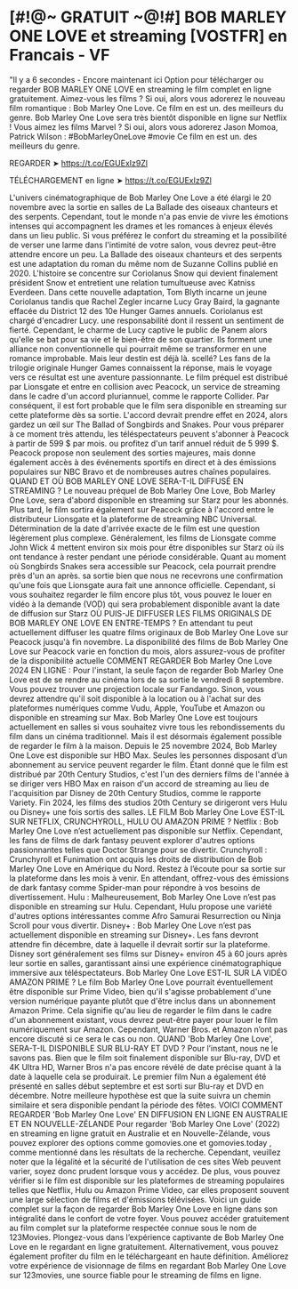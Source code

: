 # [#!@~ GRATUIT ~@!#] BOB MARLEY ONE LOVE et streaming [VOSTFR] en Francais - VF

"Il y a 6 secondes - Encore maintenant ici Option pour télécharger ou regarder BOB MARLEY ONE LOVE en streaming le film complet en ligne gratuitement. Aimez-vous les films ? Si oui, alors vous adorerez le nouveau film romantique : Bob Marley One Love. Ce film en est un. des meilleurs du genre. Bob Marley One Love sera très bientôt disponible en ligne sur Netflix ! Vous aimez les films Marvel ? Si oui, alors vous adorerez Jason Momoa, Patrick Wilson : #BobMarleyOneLove #movie Ce film en est un. des meilleurs du genre.


 REGARDER ➤ https://t.co/EGUExIz9Zl





 TÉLÉCHARGEMENT en ligne ➤ https://t.co/EGUExIz9Zl


L'univers cinématographique de Bob Marley One Love a été élargi le 20 novembre avec la sortie en salles de La Ballade des oiseaux chanteurs et des serpents. Cependant, tout le monde n'a pas envie de vivre les émotions intenses qui accompagnent les drames et les romances à enjeux élevés dans un lieu public. Si vous préférez le confort du streaming et la possibilité de verser une larme dans l'intimité de votre salon, vous devrez peut-être attendre encore un peu. La Ballade des oiseaux chanteurs et des serpents est une adaptation du roman du même nom de Suzanne Collins publié en 2020. L'histoire se concentre sur Coriolanus Snow qui devient finalement président Snow et entretient une relation tumultueuse avec Katniss Everdeen. Dans cette nouvelle adaptation, Tom Blyth incarne un jeune Coriolanus tandis que Rachel Zegler incarne Lucy Gray Baird, la gagnante effacée du District 12 des 10e Hunger Games annuels. Coriolanus est chargé d'encadrer Lucy. une responsabilité dont il ressent un sentiment de fierté. Cependant, le charme de Lucy captive le public de Panem alors qu'elle se bat pour sa vie et le bien-être de son quartier. Ils forment une alliance non conventionnelle qui pourrait même se transformer en une romance improbable. Mais leur destin est déjà là. scellé? Les fans de la trilogie originale Hunger Games connaissent la réponse, mais le voyage vers ce résultat est une aventure passionnante. Le film préquel est distribué par Lionsgate et entre en collision avec Peacock, un service de streaming dans le cadre d'un accord pluriannuel, comme le rapporte Collider. Par conséquent, il est fort probable que le film sera disponible en streaming sur cette plateforme dès sa sortie. L'accord devrait prendre effet en 2024, alors gardez un œil sur The Ballad of Songbirds and Snakes. Pour vous préparer à ce moment très attendu, les téléspectateurs peuvent s'abonner à Peacock à partir de 599 $ par mois. ou profitez d'un tarif annuel réduit de 5 999 $. Peacock propose non seulement des sorties majeures, mais donne également accès à des événements sportifs en direct et à des émissions populaires sur NBC Bravo et de nombreuses autres chaînes populaires. QUAND ET OÙ BOB MARLEY ONE LOVE SERA-T-IL DIFFUSÉ EN STREAMING ? Le nouveau préquel de Bob Marley One Love, Bob Marley One Love, sera d'abord disponible en streaming sur Starz pour les abonnés. Plus tard, le film sortira également sur Peacock grâce à l'accord entre le distributeur Lionsgate et la plateforme de streaming NBC Universal. Détermination de la date d'arrivée exacte de le film est une question légèrement plus complexe. Généralement, les films de Lionsgate comme John Wick 4 mettent environ six mois pour être disponibles sur Starz où ils ont tendance à rester pendant une période considérable. Quant au moment où Songbirds Snakes sera accessible sur Peacock, cela pourrait prendre près d'un an après. sa sortie bien que nous ne recevrons une confirmation qu'une fois que Lionsgate aura fait une annonce officielle. Cependant, si vous souhaitez regarder le film encore plus tôt, vous pouvez le louer en vidéo à la demande (VOD) qui sera probablement disponible avant la date de diffusion sur Starz OÙ PUIS-JE DIFFUSER LES FILMS ORIGINALS DE BOB MARLEY ONE LOVE EN ENTRE-TEMPS ? En attendant tu peut actuellement diffuser les quatre films originaux de Bob Marley One Love sur Peacock jusqu'à fin novembre. La disponibilité des films de Bob Marley One Love sur Peacock varie en fonction du mois, alors assurez-vous de profiter de la disponibilité actuelle COMMENT REGARDER Bob Marley One Love 2024 EN LIGNE : Pour l'instant, la seule façon de regarder Bob Marley One Love est de se rendre au cinéma lors de sa sortie le vendredi 8 septembre. Vous pouvez trouver une projection locale sur Fandango. Sinon, vous devrez attendre qu'il soit disponible à la location ou à l'achat sur des plateformes numériques comme Vudu, Apple, YouTube et Amazon ou disponible en streaming sur Max. Bob Marley One Love est toujours actuellement en salles si vous souhaitez vivre tous les rebondissements du film dans un cinéma traditionnel. Mais il est désormais également possible de regarder le film à la maison. Depuis le 25 novembre 2024, Bob Marley One Love est disponible sur HBO Max. Seules les personnes disposant d’un abonnement au service peuvent regarder le film. Étant donné que le film est distribué par 20th Century Studios, c'est l'un des derniers films de l'année à se diriger vers HBO Max en raison d'un accord de streaming au lieu de l'acquisition par Disney de 20th Century Studios, comme le rapporte Variety. Fin 2024, les films des studios 20th Century se dirigeront vers Hulu ou Disney+ une fois sortis des salles. LE FILM Bob Marley One Love EST-IL SUR NETFLIX, CRUNCHYROLL, HULU OU AMAZON PRIME ? Netflix : Bob Marley One Love n’est actuellement pas disponible sur Netflix. Cependant, les fans de films de dark fantasy peuvent explorer d'autres options passionnantes telles que Doctor Strange pour se divertir. Crunchyroll : Crunchyroll et Funimation ont acquis les droits de distribution de Bob Marley One Love en Amérique du Nord. Restez à l’écoute pour sa sortie sur la plateforme dans les mois à venir. En attendant, offrez-vous des émissions de dark fantasy comme Spider-man pour répondre à vos besoins de divertissement. Hulu : Malheureusement, Bob Marley One Love n’est pas disponible en streaming sur Hulu. Cependant, Hulu propose une variété d'autres options intéressantes comme Afro Samurai Resurrection ou Ninja Scroll pour vous divertir. Disney+ : Bob Marley One Love n’est pas actuellement disponible en streaming sur Disney+. Les fans devront attendre fin décembre, date à laquelle il devrait sortir sur la plateforme. Disney sort généralement ses films sur Disney+ environ 45 à 60 jours après leur sortie en salles, garantissant ainsi une expérience cinématographique immersive aux téléspectateurs. Bob Marley One Love EST-IL SUR LA VIDÉO AMAZON PRIME ? Le film Bob Marley One Love pourrait éventuellement être disponible sur Prime Video, bien qu'il s'agisse probablement d'une version numérique payante plutôt que d'être inclus dans un abonnement Amazon Prime. Cela signifie qu'au lieu de regarder le film dans le cadre d'un abonnement existant, vous devrez peut-être payer pour louer le film numériquement sur Amazon. Cependant, Warner Bros. et Amazon n’ont pas encore discuté si ce sera le cas ou non. QUAND 'Bob Marley One Love', SERA-T-IL DISPONIBLE SUR BLU-RAY ET DVD ? Pour l’instant, nous ne le savons pas. Bien que le film soit finalement disponible sur Blu-ray, DVD et 4K Ultra HD, Warner Bros n'a pas encore révélé de date précise quant à la date à laquelle cela se produirait. Le premier film Nun a également été présenté en salles début septembre et est sorti sur Blu-ray et DVD en décembre. Notre meilleure hypothèse est que la suite suivra un chemin similaire et sera disponible pendant la période des fêtes. VOICI COMMENT REGARDER 'Bob Marley One Love' EN DIFFUSION EN LIGNE EN AUSTRALIE ET ​​EN NOUVELLE-ZÉLANDE Pour regarder 'Bob Marley One Love' (2022) en streaming en ligne gratuit en Australie et en Nouvelle-Zélande, vous pouvez explorer des options comme gomovies.one et gomovies.today , comme mentionné dans les résultats de la recherche. Cependant, veuillez noter que la légalité et la sécurité de l'utilisation de ces sites Web peuvent varier, soyez donc prudent lorsque vous y accédez. De plus, vous pouvez vérifier si le film est disponible sur les plateformes de streaming populaires telles que Netflix, Hulu ou Amazon Prime Video, car elles proposent souvent une large sélection de films et d'émissions télévisées. Voici un guide complet sur la façon de regarder Bob Marley One Love en ligne dans son intégralité dans le confort de votre foyer. Vous pouvez accéder gratuitement au film complet sur la plateforme respectée connue sous le nom de 123Movies. Plongez-vous dans l’expérience captivante de Bob Marley One Love en le regardant en ligne gratuitement. Alternativement, vous pouvez également profiter du film en le téléchargeant en haute définition. Améliorez votre expérience de visionnage de films en regardant Bob Marley One Love sur 123movies, une source fiable pour le streaming de films en ligne.
